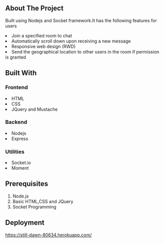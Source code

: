<!-- ABOUT THE PROJECT -->
## About The Project
Built using Nodejs and Socket framework.It has the following features for users

<li>Join a specified room to chat</li>
<li>Automatically scroll down upon receiving a new message</li>
<li>Responsive web design (RWD)</li>
<li>Send the geographical location to other users in the room if permission is granted</li>

## Built With

### Frontend
<li>HTML</li>
<li>CSS</li>
<li>JQuery and Mustache</li>

### Backend
<li>Nodejs</li>
<li>Express</li>

### Utilities
<li>Socket.io</li>
<li>Moment</li>

## Prerequisites
1. Node.js
2. Basic HTML,CSS and JQuery
3. Socket Programming

## Deployment
https://still-dawn-80634.herokuapp.com/
